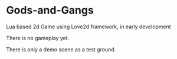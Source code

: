 # Gods-and-Gangs

Lua based 2d Game using Love2d framework, in early development

There is no gameplay yet.

There is only a demo scene as a test ground.

